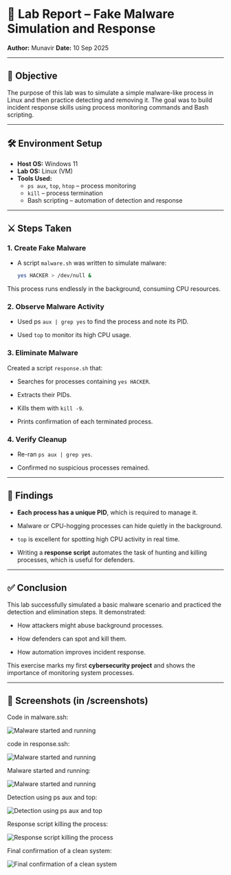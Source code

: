 # 🧪 Lab Report – Fake Malware Simulation and Response  

**Author:** Munavir
**Date:** 10 Sep 2025

---

## 🎯 Objective  
The purpose of this lab was to simulate a simple malware-like process in Linux and then practice detecting and removing it. The goal was to build incident response skills using process monitoring commands and Bash scripting.  

---

## 🛠️ Environment Setup  
- **Host OS:** Windows 11  
- **Lab OS:** Linux (VM)  
- **Tools Used:**  
  - `ps aux`, `top`, `htop` – process monitoring  
  - `kill` – process termination  
  - Bash scripting – automation of detection and response  

---

## ⚔️ Steps Taken  

### 1. Create Fake Malware 

- A script `malware.sh` was written to simulate malware:  

  ```bash
  yes HACKER > /dev/null &


This process runs endlessly in the background, consuming CPU resources.


### 2. Observe Malware Activity

- Used ps `aux | grep yes` to find the process and note its PID.

- Used `top` to monitor its high CPU usage.


### 3. Eliminate Malware

Created a script `response.sh` that:

- Searches for processes containing `yes HACKER`.

- Extracts their PIDs.

- Kills them with `kill -9`.

- Prints confirmation of each terminated process.


### 4. Verify Cleanup

- Re-ran `ps aux | grep yes`.

- Confirmed no suspicious processes remained.

---

## 🔎 Findings

- **Each process has a unique PID**, which is required to manage it.

- Malware or CPU-hogging processes can hide quietly in the background.

- `top` is excellent for spotting high CPU activity in real time.

- Writing a **response script** automates the task of hunting and killing processes, which is useful for defenders.

---

## ✅ Conclusion

This lab successfully simulated a basic malware scenario and practiced the detection and elimination steps. It demonstrated:

- How attackers might abuse background processes.

- How defenders can spot and kill them.

- How automation improves incident response.

This exercise marks my first **cybersecurity project** and shows the importance of monitoring system processes.

---

## 📸 Screenshots (in /screenshots)

Code in malware.ssh:

![Malware started and running](screenshots/code_(malware.sh).png)


code in response.ssh:

![Malware started and running](screenshots/code_(response.sh).png)


Malware started and running:

![Malware started and running](screenshots/push_malware.png)


Detection using ps aux and top:

![Detection using ps aux and top](screenshots/detection.png)


Response script killing the process:

![Response script killing the process](screenshots/kill_process.png)


Final confirmation of a clean system:

![Final confirmation of a clean system](screenshots/final_confirmation.png)

